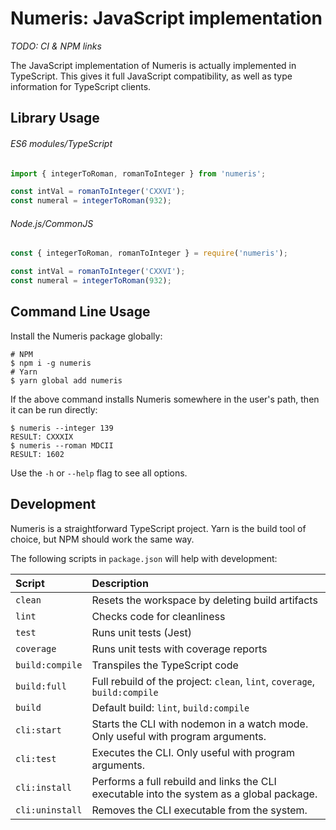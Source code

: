 # Numeris: JavaScript implementation

*TODO: CI & NPM links*

The JavaScript implementation of Numeris is actually implemented in TypeScript.
This gives it full JavaScript compatibility, as well as type information for
TypeScript clients.

## Library Usage

###### ES6 modules/TypeScript

```js
import { integerToRoman, romanToInteger } from 'numeris';

const intVal = romanToInteger('CXXVI');
const numeral = integerToRoman(932);
```

###### Node.js/CommonJS

```js
const { integerToRoman, romanToInteger } = require('numeris');

const intVal = romanToInteger('CXXVI');
const numeral = integerToRoman(932);
```

## Command Line Usage

Install the Numeris package globally:

```
# NPM
$ npm i -g numeris
# Yarn
$ yarn global add numeris
```

If the above command installs Numeris somewhere in the user's path, then it can
be run directly:

```
$ numeris --integer 139
RESULT: CXXXIX
$ numeris --roman MDCII
RESULT: 1602
```

Use the `-h` or `--help` flag to see all options.

## Development

Numeris is a straightforward TypeScript project. Yarn is the build tool of
choice, but NPM should work the same way.

The following scripts in `package.json` will help with development:

| Script          | Description                                                                               |
|:----------------|:------------------------------------------------------------------------------------------|
| `clean`         | Resets the workspace by deleting build artifacts                                          |
| `lint`          | Checks code for cleanliness                                                               |
| `test`          | Runs unit tests (Jest)                                                                    |
| `coverage`      | Runs unit tests with coverage reports                                                     |
| `build:compile` | Transpiles the TypeScript code                                                            |
| `build:full`    | Full rebuild of the project: `clean`, `lint`, `coverage`, `build:compile`                 |
| `build`         | Default build: `lint`, `build:compile`                                                    |
| `cli:start`     | Starts the CLI with nodemon in a watch mode. Only useful with program arguments.          |
| `cli:test`      | Executes the CLI. Only useful with program arguments.                                     |
| `cli:install`   | Performs a full rebuild and links the CLI executable into the system as a global package. |
| `cli:uninstall` | Removes the CLI executable from the system.                                               |
